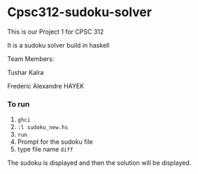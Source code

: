 # Cpsc312-sudoku-solver

This is our Project 1 for CPSC 312 

It is a sudoku solver build in haskell 

Team Members:

Tushar Kalra 

Frederic Alexandre HAYEK

### To run 

1. ``ghci``
2. ``:l sudoku_new.hs ``
3. ``run ``
4. Prompt for the sudoku file 
5. type file name ``diff``

The sudoku is displayed and then the solution will be displayed. 


